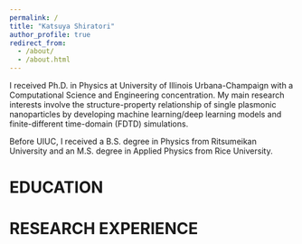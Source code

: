 ```yaml
---
permalink: /
title: "Katsuya Shiratori"
author_profile: true
redirect_from: 
  - /about/
  - /about.html
---
```


I received Ph.D. in Physics at University of Illinois Urbana-Champaign with a Computational Science and Engineering concentration.
My main research interests involve the structure-property relationship of single plasmonic nanoparticles by developing machine learning/deep learning models and finite-different time-domain (FDTD) simulations.

Before UIUC, I received a B.S. degree in Physics from Ritsumeikan University and an M.S. degree in Applied Physics from Rice University.

EDUCATION
======


RESEARCH EXPERIENCE
======
